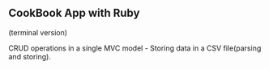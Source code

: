 CookBook App with Ruby
----------------------
(terminal version)

CRUD operations in a single MVC model - Storing data in a CSV file(parsing and storing).
